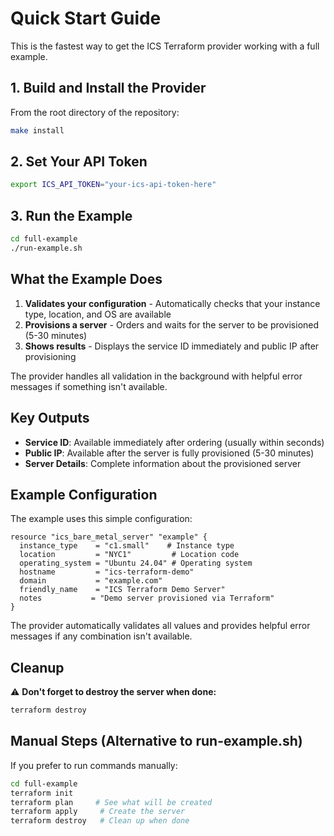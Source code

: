# Quick Start Guide

This is the fastest way to get the ICS Terraform provider working with a full example.

## 1. Build and Install the Provider

From the root directory of the repository:

```bash
make install
```

## 2. Set Your API Token

```bash
export ICS_API_TOKEN="your-ics-api-token-here"
```

## 3. Run the Example

```bash
cd full-example
./run-example.sh
```

## What the Example Does

1. **Validates your configuration** - Automatically checks that your instance type, location, and OS are available
2. **Provisions a server** - Orders and waits for the server to be provisioned (5-30 minutes)
3. **Shows results** - Displays the service ID immediately and public IP after provisioning

The provider handles all validation in the background with helpful error messages if something isn't available.

## Key Outputs

- **Service ID**: Available immediately after ordering (usually within seconds)
- **Public IP**: Available after the server is fully provisioned (5-30 minutes)
- **Server Details**: Complete information about the provisioned server

## Example Configuration

The example uses this simple configuration:

```hcl
resource "ics_bare_metal_server" "example" {
  instance_type    = "c1.small"    # Instance type
  location         = "NYC1"         # Location code
  operating_system = "Ubuntu 24.04" # Operating system
  hostname         = "ics-terraform-demo"
  domain           = "example.com"
  friendly_name    = "ICS Terraform Demo Server"
  notes           = "Demo server provisioned via Terraform"
}
```

The provider automatically validates all values and provides helpful error messages if any combination isn't available.

## Cleanup

⚠️ **Don't forget to destroy the server when done:**

```bash
terraform destroy
```

## Manual Steps (Alternative to run-example.sh)

If you prefer to run commands manually:

```bash
cd full-example
terraform init
terraform plan     # See what will be created
terraform apply     # Create the server
terraform destroy   # Clean up when done
```